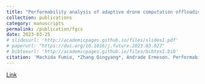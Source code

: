 ```yaml
---
title: "Performability analysis of adaptive drone computation offloading with fog computing."
collection: publications
category: manuscripts
permalink: /publication/fgcs
date: 2023-03-25
# slidesurl: 'http://academicpages.github.io/files/slides1.pdf'
# paperurl: "https://doi.org/10.1016/j.future.2023.03.027"
# bibtexurl: 'http://academicpages.github.io/files/bibtex1.bib'
citation: 'Machida Fumio, *Zhang Qingyang*, Andrade Ermeson. Performability analysis of adaptive drone computation offloading with fog computing[J]. Future Generation Computer Systems, 2023, 145: 121-135.'
---
```

[Link](https://doi.org/10.1016/j.future.2023.03.027)
